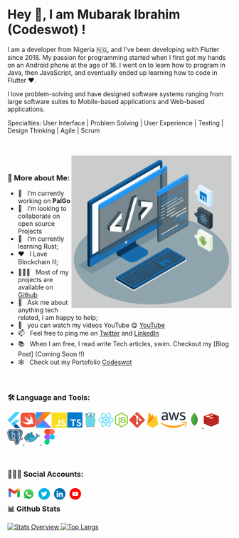 

# Hey 👋, I am  Mubarak Ibrahim (Codeswot) !

I am a developer from Nigeria 🇳🇬, and I've been developing with Flutter since 2018. My passion for programming started when I first got my hands on an Android phone at the age of 16.
I went on to learn how to program in Java, then JavaScript, and eventually ended up learning how to code in Flutter ❤️.

 I love problem-solving and have designed software systems ranging from large software suites to Mobile-based applications and Web-based applications.

Specialties: User Interface | Problem Solving | User Experience | Testing | Design Thinking | Agile | Scrum

<br/>
<br/>

<img align="right" alt="GIF" src="https://raw.githubusercontent.com/codeswot/codeswot/main/assets/other/techstack.gif" width="360px"/>

<br>

### 🤔 More about Me:
- 🔭 &nbsp; I’m currently working on **PalGo**
- 🤝 &nbsp; I’m looking to collaborate on open source Projects
- 🌱 &nbsp; I’m currently learning Rust;
- ❤️ &nbsp; I Love Blockchain ⛓;
- 👨🏻‍💻 &nbsp; Most of my projects are available on [Github](https://github.com/codeswot=repositories)
- 💬 &nbsp; Ask me about anything tech related, I am happy to help;
- 🎥 &nbsp; you can watch my videos YouTube 😋 [YouTube](https://www.youtube.com/channel/UCcwc81oTwAz2XWGuoUDaW0g)
- 📫 &nbsp; Feel free to ping me on [Twitter](https://twitter.com/codeswot/) and [LinkedIn](https://www.linkedin.com/in/mubarak-sa-eed-ibrahim-ba1385140/)
- 📚 &nbsp; When I am free, I read write Tech articles, swim. Checkout my [Blog Post] (Coming Soon !!)
- 🕸 &nbsp; Check out my Portofolio [Codeswot](https://codeswot.dev)


<br>

### 🛠 Language and Tools:
<a href="https://flutter.dev" target="_blank"> <img align="left" alt="Flutter" height ="36px" src="https://raw.githubusercontent.com/codeswot/codeswot/main/assets/tools/flutter.svg"> </a>

<a href="https://www.swift.org/" target="_blank"> <img align="left" src="https://raw.githubusercontent.com/codeswot/codeswot/main/assets/tools/swift.svg" alt="Swift" height ="35px"/> </a>

<a href="https://kotlinlang.org" target="_blank"><img align="left" alt="Kotlin" height ="35px" src="https://raw.githubusercontent.com/codeswot/codeswot/main/assets/tools/kotlin.svg"></a>

<a class="icon" href="https://developer.mozilla.org/en-US/docs/Web/JavaScript" target="_blank"> <img align="left" alt="JavaScript" height ="35px"  src="https://raw.githubusercontent.com/codeswot/codeswot/main/assets/tools/js.svg"> </a>

<a class="icon" href="https://www.typescriptlang.org/" target="_blank"><img align="left" alt="Typescirpt" height ="35px" src="https://raw.githubusercontent.com/codeswot/codeswot/main/assets/tools/ts.svg"></a>

<a class="icon" href="https://go.dev/" target="_blank"><img align="left" alt="GoLang" height ="35px" src="https://raw.githubusercontent.com/codeswot/codeswot/main/assets/tools/go.svg"></a>

<a href="https://reactjs.org/" target="_blank"> <img align="left" alt="React" height ="35px" src="https://raw.githubusercontent.com/codeswot/codeswot/main/assets/tools/react.svg"></a>

<a href="https://nodejs.org" target="_blank"><img align="left" alt="Node.js" height ="35px" src="https://raw.githubusercontent.com/codeswot/codeswot/main/assets/tools/node.svg"></a>

<a href="https://git-scm.com/" target="_blank"> <img src="https://raw.githubusercontent.com/codeswot/codeswot/main/assets/tools/git.svg" align="left" alt="git" height='35px'/> </a>

<a href="https://firebase.google.com/" target="_blank"> <img align="left" src="https://raw.githubusercontent.com/codeswot/codeswot/main/assets/tools/firebase.svg" alt="Firebase" height ="35px"/> </a>
<a href="https://aws.amazon.com/" target="_blank"> <img align="left" src="https://raw.githubusercontent.com/codeswot/codeswot/main/assets/tools/aws.svg" alt="AWS" height ="35px"/> </a><a href="https://www.mongodb.com/docs/" target="_blank"> <img src="https://raw.githubusercontent.com/codeswot/codeswot/main/assets/tools/mongodb.svg" alt="MongoDB" height='35px'/> </a><a href="https://redis.io/docs/" target="_blank"> <img src="https://raw.githubusercontent.com/codeswot/codeswot/main/assets/tools/redis.svg" alt="Redis" height='35px'/> </a>
<a href="https://www.postgresql.org/docs/" target="_blank"> <img src="https://raw.githubusercontent.com/codeswot/codeswot/main/assets/tools/postgress.svg" alt="Postgres" height='35px'/> </a><a href="https://docs.docker.com/" target="_blank"> <img src="https://raw.githubusercontent.com/codeswot/codeswot/main/assets/tools/docker.svg" alt="Docker" height='35px'/> </a><a href="https://www.figma.com/" target="_blank"> <img src="https://raw.githubusercontent.com/codeswot/codeswot/main/assets/tools/figma.svg" alt="Figma" height='35px'/> </a>



<br>

### 👨‍👩‍👧 Social Accounts:
<a href='mailto:elmubarak333@gmail.com'><img align='left' alt="gmail" src="https://raw.githubusercontent.com/codeswot/codeswot/main/assets/socials/gmail.svg" height='30px' width='30px'/></a>

<a href='https://wa.me/+2349045476209?text=Hello, Codeswot'><img align='left' alt="whatsapp" src="https://raw.githubusercontent.com/codeswot/codeswot/main/assets/socials/whatsapp.gif" height='35px' width='35px'/></a>

<a href='https://twitter.com/codeswot/'><img align='left' alt="twitter" src="https://raw.githubusercontent.com/codeswot/codeswot/main/assets/socials/twitter.gif" height='35px' width='35px'/></a>

<a href='https://www.linkedin.com/in/mubarak-sa-eed-ibrahim-ba1385140/'><img align='left' alt="linkedin" src="https://raw.githubusercontent.com/codeswot/codeswot/main/assets/socials/linkedin.gif" height='35px' width='35px'/></a>

<a href='https://www.youtube.com/channel/UCcwc81oTwAz2XWGuoUDaW0g/'><img align='left' alt="youtube" src="https://raw.githubusercontent.com/codeswot/codeswot/main/assets/socials/youtube.gif" height='35px' width='35px'/></a>


<br/>


### 📊 Github Stats
<a href='https://github.com/codeswot/github-stats-transparent'>
  
![Stats Overview](https://github-readme-stats.vercel.app/api?username=codeswot&count_private=true&show_icons=true)
[![Top Langs](https://github-readme-stats.vercel.app/api/top-langs/?username=codeswot&layout=compact)](https://github.com/anuraghazra/github-readme-stats)
</a>

<br>
